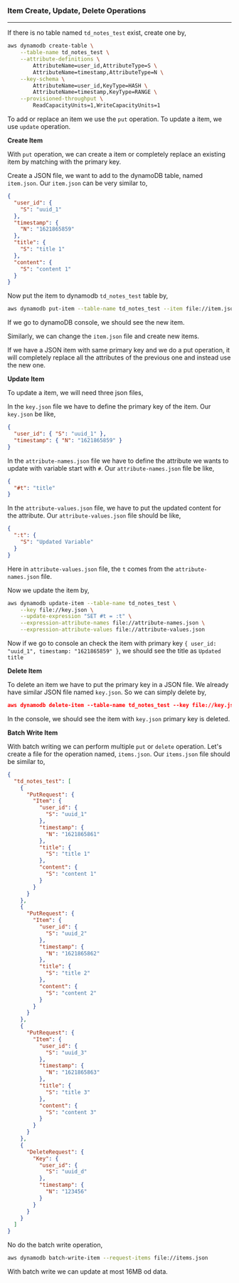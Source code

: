 ### Item Create, Update, Delete Operations

---

If there is no table named `td_notes_test` exist, create one by,

```bash
aws dynamodb create-table \
    --table-name td_notes_test \
    --attribute-definitions \
        AttributeName=user_id,AttributeType=S \
        AttributeName=timestamp,AttributeType=N \
    --key-schema \
        AttributeName=user_id,KeyType=HASH \
        AttributeName=timestamp,KeyType=RANGE \
    --provisioned-throughput \
        ReadCapacityUnits=1,WriteCapacityUnits=1
```

To add or replace an item we use the `put` operation. To update a item, we use `update` operation.

**Create Item**

With `put` operation, we can create a item or completely replace an existing item by matching with the primary key.

Create a JSON file, we want to add to the dynamoDB table, named `item.json`. Our `item.json` can be very similar to,

```json
{
  "user_id": {
    "S": "uuid_1"
  },
  "timestamp": {
    "N": "1621865859"
  },
  "title": {
    "S": "title 1"
  },
  "content": {
    "S": "content 1"
  }
}
```

Now put the item to dynamodb `td_notes_test` table by,

```bash
aws dynamodb put-item --table-name td_notes_test --item file://item.json
```

If we go to dynamoDB console, we should see the new item.

Similarly, we can change the `item.json` file and create new items.

If we have a JSON item with same primary key and we do a put operation, it will completely replace all the attributes of the previous one and instead use the new one.

**Update Item**

To update a item, we will need three json files,

In the `key.json` file we have to define the primary key of the item. Our `key.json` be like,

```json
{
  "user_id": { "S": "uuid_1" },
  "timestamp": { "N": "1621865859" }
}
```

In the `attribute-names.json` file we have to define the attribute we wants to update with variable start with `#`. Our `attribute-names.json` file be like,

```json
{
  "#t": "title"
}
```

In the `attribute-values.json` file, we have to put the updated content for the attribute. Our `attribute-values.json` file should be like,

```json
{
  ":t": {
    "S": "Updated Variable"
  }
}
```

Here in `attribute-values.json` file, the `t` comes from the `attribute-names.json` file.

Now we update the item by,

```bash
aws dynamodb update-item --table-name td_notes_test \
    --key file://key.json \
    --update-expression "SET #t = :t" \
    --expression-attribute-names file://attribute-names.json \
    --expression-attribute-values file://attribute-values.json
```

Now if we go to console an check the item with primary key `{ user_id: "uuid_1", timestamp: "1621865859" }`, we should see the title as `Updated title`

**Delete Item**

To delete an item we have to put the primary key in a JSON file. We already have similar JSON file named `key.json`. So we can simply delete by,

```json
aws dynamodb delete-item --table-name td_notes_test --key file://key.json
```

In the console, we should see the item with `key.json` primary key is deleted.

**Batch Write Item**

With batch writing we can perform multiple `put` or `delete` operation. Let's create a file for the operation named, `items.json`. Our `items.json` file should be similar to,

```json
{
  "td_notes_test": [
    {
      "PutRequest": {
        "Item": {
          "user_id": {
            "S": "uuid_1"
          },
          "timestamp": {
            "N": "1621865861"
          },
          "title": {
            "S": "title 1"
          },
          "content": {
            "S": "content 1"
          }
        }
      }
    },
    {
      "PutRequest": {
        "Item": {
          "user_id": {
            "S": "uuid_2"
          },
          "timestamp": {
            "N": "1621865862"
          },
          "title": {
            "S": "title 2"
          },
          "content": {
            "S": "content 2"
          }
        }
      }
    },
    {
      "PutRequest": {
        "Item": {
          "user_id": {
            "S": "uuid_3"
          },
          "timestamp": {
            "N": "1621865863"
          },
          "title": {
            "S": "title 3"
          },
          "content": {
            "S": "content 3"
          }
        }
      }
    },
    {
      "DeleteRequest": {
        "Key": {
          "user_id": {
            "S": "uuid_d"
          },
          "timestamp": {
            "N": "123456"
          }
        }
      }
    }
  ]
}
```

No do the batch write operation,

```bash
aws dynamodb batch-write-item --request-items file://items.json
```

With batch write we can update at most 16MB od data.

